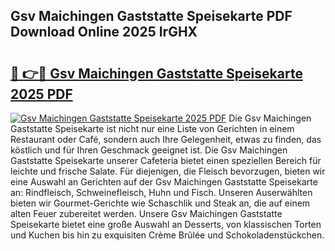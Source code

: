 ## Gsv Maichingen Gaststatte Speisekarte PDF Download Online 2025 IrGHX

# <h2><a href="http://gc9u0o4.nevu.top/?p=Gsv+Maichingen+Gaststatte+Speisekarte">🔗 👉🔴 Gsv Maichingen Gaststatte Speisekarte 2025 PDF</a></h2>

[![Gsv Maichingen Gaststatte Speisekarte 2025 PDF](https://i.imgur.com/dBaPXMq.png)](http://gc9u0o4.nevu.top/?p=Gsv+Maichingen+Gaststatte+Speisekarte)
Die Gsv Maichingen Gaststatte Speisekarte ist nicht nur eine Liste von Gerichten in einem Restaurant oder Café, sondern auch Ihre Gelegenheit, etwas zu finden, das köstlich und für Ihren Geschmack geeignet ist. Die Gsv Maichingen Gaststatte Speisekarte unserer Cafeteria bietet einen speziellen Bereich für leichte und frische Salate. Für diejenigen, die Fleisch bevorzugen, bieten wir eine Auswahl an Gerichten auf der Gsv Maichingen Gaststatte Speisekarte an: Rindfleisch, Schweinefleisch, Huhn und Fisch. Unseren Auserwählten bieten wir Gourmet-Gerichte wie Schaschlik und Steak an, die auf einem alten Feuer zubereitet werden. Unsere Gsv Maichingen Gaststatte Speisekarte bietet eine große Auswahl an Desserts, von klassischen Torten und Kuchen bis hin zu exquisiten Crème Brûlée und Schokoladenstückchen.
